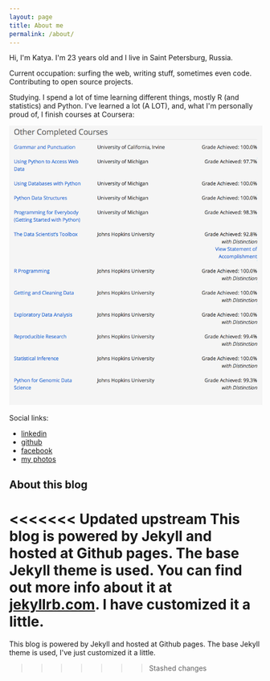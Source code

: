 ```yaml
---
layout: page
title: About me
permalink: /about/
---
```


Hi, I'm Katya. I'm 23 years old and I live in Saint Petersburg, Russia.

Current occupation: surfing the web, writing stuff, sometimes even code. Contributing to open source projects.

Studying. I spend a lot of time learning different things, mostly R (and statistics) and Python. I've learned a lot (A LOT), and, what I'm personally proud of, I finish courses at Coursera:

![finished courses](/assets/coursera.png)

Social links:

* [linkedin](https://ru.linkedin.com/in/demidovakatya/en)
* [github](https://github.com/demidovakatya)
* [facebook](https://www.facebook.com/demidovakatya)
* [my photos](http://captain-cotique.tumblr.com)

## About this blog ##

<<<<<<< Updated upstream
This blog is powered by Jekyll and hosted at Github pages. The base Jekyll theme is used. You can find out more info about it at [jekyllrb.com](http://jekyllrb.com/). I have customized it a little.
=======
This blog is powered by Jekyll and hosted at Github pages. The base Jekyll theme is used, I've just customized it a little.
>>>>>>> Stashed changes

